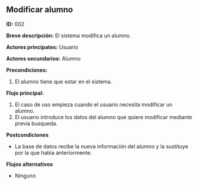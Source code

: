 **Modificar alumno**
---

**ID:** 002

**Breve descripción:** El sistema modifica un alumno.

**Actores principates:** Usuario

**Actores secundarios:** Alumno

**Precondiciones:**

1. El alumno tiene que estar en el sistema.

**Flujo principal:**

1. El caso de uso empieza cuando el usuario necesita modificar un alumno.
2. El usuario introduce los datos del alumno que quiere modificar mediante previa busqueda.

**Postcondiciones**

* La base de datos recibe la nueva información del alumno y la sustituye por la que había anteriormente.

**Flujos alternativos**

* Ninguno

